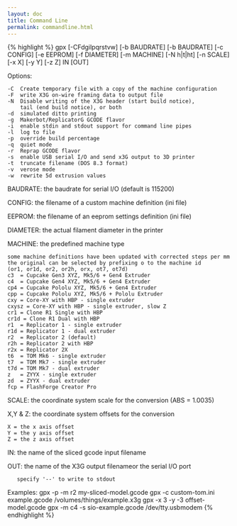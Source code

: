 ```yaml
---
layout: doc
title: Command Line
permalink: commandline.html
---
```

{% highlight %}
gpx [-CFdgilpqrstvw] [-b BAUDRATE] [-b BAUDRATE] [-c CONFIG] [-e EEPROM] [-f DIAMETER] [-m MACHINE] [-N h|t|ht] [-n SCALE] [-x X] [-y Y] [-z Z] IN [OUT]

Options:

	-C	Create temporary file with a copy of the machine configuration
	-F	write X3G on-wire framing data to output file
	-N	Disable writing of the X3G header (start build notice),
	  	tail (end build notice), or both
	-d	simulated ditto printing
	-g	Makerbot/ReplicatorG GCODE flavor
	-i	enable stdin and stdout support for command line pipes
	-l	log to file
	-p	override build percentage
	-q	quiet mode
	-r	Reprap GCODE flavor
	-s	enable USB serial I/O and send x3G output to 3D printer
	-t	truncate filename (DOS 8.3 format)
	-v	verose mode
	-w	rewrite 5d extrusion values

BAUDRATE: the baudrate for serial I/O (default is 115200)

CONFIG: the filename of a custom machine definition (ini file)

EEPROM: the filename of an eeprom settings definition (ini file)

DIAMETER: the actual filament diameter in the printer

MACHINE: the predefined machine type

	some machine definitions have been updated with corrected steps per mm
	the original can be selected by prefixing o to the machine id
	(or1, or1d, or2, or2h, orx, ot7, ot7d)
	c3  = Cupcake Gen3 XYZ, Mk5/6 + Gen4 Extruder
	c4  = Cupcake Gen4 XYZ, Mk5/6 + Gen4 Extruder
	cp4 = Cupcake Pololu XYZ, Mk5/6 + Gen4 Extruder
	cpp = Cupcake Pololu XYZ, Mk5/6 + Pololu Extruder
	cxy = Core-XY with HBP - single extruder
	cxysz = Core-XY with HBP - single extruder, slow Z
	cr1 = Clone R1 Single with HBP
	cr1d = Clone R1 Dual with HBP
	r1  = Replicator 1 - single extruder
	r1d = Replicator 1 - dual extruder
	r2  = Replicator 2 (default)
	r2h = Replicator 2 with HBP
	r2x = Replicator 2X
	t6  = TOM Mk6 - single extruder
	t7  = TOM Mk7 - single extruder
	t7d = TOM Mk7 - dual extruder
	z   = ZYYX - single extruder
	zd  = ZYYX - dual extruder
	fcp = FlashForge Creator Pro

SCALE: the coordinate system scale for the conversion (ABS = 1.0035)

X,Y & Z: the coordinate system offsets for the conversion

	X = the x axis offset
	Y = the y axis offset
	Z = the z axis offset

IN: the name of the sliced gcode input filename

OUT: the name of the X3G output filenameor the serial I/O port

       specify '--' to write to stdout

Examples:
	gpx -p -m r2 my-sliced-model.gcode
	gpx -c custom-tom.ini example.gcode /volumes/things/example.x3g
	gpx -x 3 -y -3 offset-model.gcode
	gpx -m c4 -s sio-example.gcode /dev/tty.usbmodem
{% endhighlight %}
